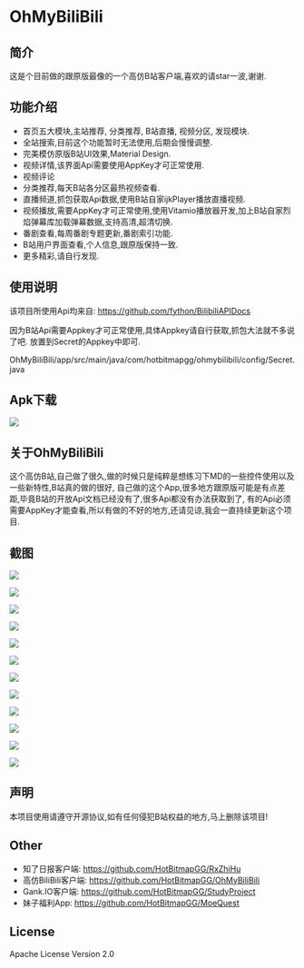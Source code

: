 # OhMyBiliBili

## 简介

这是个目前做的跟原版最像的一个高仿B站客户端,喜欢的请star一波,谢谢.

## 功能介绍

* 首页五大模块,主站推荐, 分类推荐, B站直播, 视频分区, 发现模块.
* 全站搜索,目前这个功能暂时无法使用,后期会慢慢调整.
* 完美模仿原版B站UI效果,Material Design.
* 视频详情,该界面Api需要使用AppKey才可正常使用.
* 视频评论
* 分类推荐,每天B站各分区最热视频查看.
* 直播频道,抓包获取Api数据,使用B站自家ijkPlayer播放直播视频.
* 视频播放,需要AppKey才可正常使用,使用Vitamio播放器开发,加上B站自家烈焰弹幕库加载弹幕数据,支持高清,超清切换.
* 番剧查看,每周番剧专题更新,番剧索引功能.
* B站用户界面查看,个人信息,跟原版保持一致.
* 更多精彩,请自行发现.


## 使用说明
该项目所使用Api均来自:
https://github.com/fython/BilibiliAPIDocs

因为B站Api需要Appkey才可正常使用,具体Appkey请自行获取,抓包大法就不多说了吧.
放置到Secret的Appkey中即可.
</p>OhMyBiliBili/app/src/main/java/com/hotbitmapgg/ohmybilibili/config/Secret.java

## Apk下载
![](https://github.com/HotBitmapGG/OhMyBiliBili/blob/OhMyBiliBili/bilibiliPic/bilibili.png?raw=true)


## 关于OhMyBiliBili

这个高仿B站,自己做了很久,做的时候只是纯粹是想练习下MD的一些控件使用以及一些新特性,B站真的做的很好,
自己做的这个App,很多地方跟原版可能是有点差距,毕竟B站的开放Api文档已经没有了,很多Api都没有办法获取到了,
有的Api必须需要AppKey才能查看,所以有做的不好的地方,还请见谅,我会一直持续更新这个项目.



## 截图

![](https://github.com/HotBitmapGG/OhMyBiliBili/blob/OhMyBiliBili/bilibiliPic/01.jpg?raw=true)

![](https://github.com/HotBitmapGG/OhMyBiliBili/blob/OhMyBiliBili/bilibiliPic/02.jpg?raw=true)

![](https://github.com/HotBitmapGG/OhMyBiliBili/blob/OhMyBiliBili/bilibiliPic/03.jpg?raw=true)

![](https://github.com/HotBitmapGG/OhMyBiliBili/blob/OhMyBiliBili/bilibiliPic/04.jpg?raw=true)

![](https://github.com/HotBitmapGG/OhMyBiliBili/blob/OhMyBiliBili/bilibiliPic/05.jpg?raw=true)

![](https://github.com/HotBitmapGG/OhMyBiliBili/blob/OhMyBiliBili/bilibiliPic/06.jpg?raw=true)

![](https://github.com/HotBitmapGG/OhMyBiliBili/blob/OhMyBiliBili/bilibiliPic/07.jpg?raw=true)

![](https://github.com/HotBitmapGG/OhMyBiliBili/blob/OhMyBiliBili/bilibiliPic/08.jpg?raw=true)

![](https://github.com/HotBitmapGG/OhMyBiliBili/blob/OhMyBiliBili/bilibiliPic/09.jpg?raw=true)

![](https://github.com/HotBitmapGG/OhMyBiliBili/blob/OhMyBiliBili/bilibiliPic/10.jpg?raw=true)

![](https://github.com/HotBitmapGG/OhMyBiliBili/blob/OhMyBiliBili/bilibiliPic/11.jpg?raw=true)

![](https://github.com/HotBitmapGG/OhMyBiliBili/blob/OhMyBiliBili/bilibiliPic/12.jpg?raw=true)

## 声明
本项目使用请遵守开源协议,如有任何侵犯B站权益的地方,马上删除该项目!


## Other

* 知了日报客户端: https://github.com/HotBitmapGG/RxZhiHu
* 高仿BiliBili客户端: https://github.com/HotBitmapGG/OhMyBiliBili
* Gank.IO客户端: https://github.com/HotBitmapGG/StudyProject
* 妹子福利App: https://github.com/HotBitmapGG/MoeQuest

## License

Apache License Version 2.0





